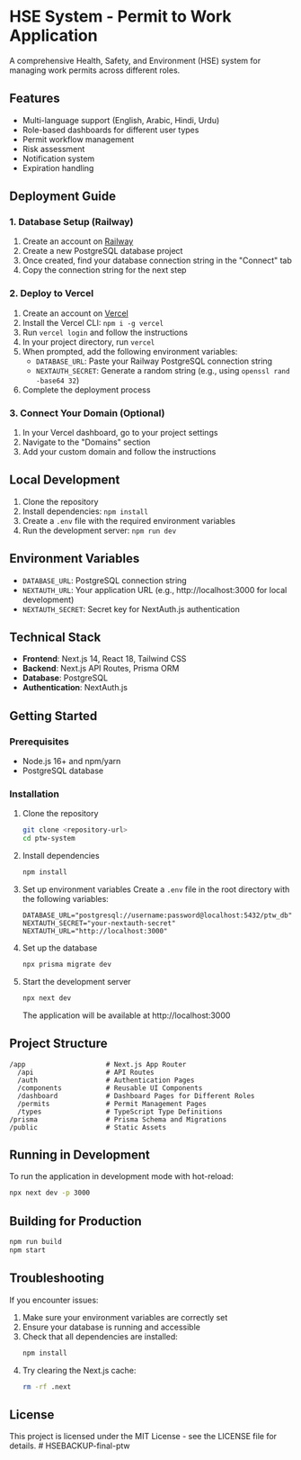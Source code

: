 # HSE System - Permit to Work Application

A comprehensive Health, Safety, and Environment (HSE) system for managing work permits across different roles.

## Features

- Multi-language support (English, Arabic, Hindi, Urdu)
- Role-based dashboards for different user types
- Permit workflow management
- Risk assessment
- Notification system
- Expiration handling

## Deployment Guide

### 1. Database Setup (Railway)

1. Create an account on [Railway](https://railway.app/)
2. Create a new PostgreSQL database project
3. Once created, find your database connection string in the "Connect" tab
4. Copy the connection string for the next step

### 2. Deploy to Vercel

1. Create an account on [Vercel](https://vercel.com/)
2. Install the Vercel CLI: `npm i -g vercel`
3. Run `vercel login` and follow the instructions
4. In your project directory, run `vercel`
5. When prompted, add the following environment variables:
   - `DATABASE_URL`: Paste your Railway PostgreSQL connection string
   - `NEXTAUTH_SECRET`: Generate a random string (e.g., using `openssl rand -base64 32`)
6. Complete the deployment process

### 3. Connect Your Domain (Optional)

1. In your Vercel dashboard, go to your project settings
2. Navigate to the "Domains" section
3. Add your custom domain and follow the instructions

## Local Development

1. Clone the repository
2. Install dependencies: `npm install`
3. Create a `.env` file with the required environment variables
4. Run the development server: `npm run dev`

## Environment Variables

- `DATABASE_URL`: PostgreSQL connection string
- `NEXTAUTH_URL`: Your application URL (e.g., http://localhost:3000 for local development)
- `NEXTAUTH_SECRET`: Secret key for NextAuth.js authentication

## Technical Stack

- **Frontend**: Next.js 14, React 18, Tailwind CSS
- **Backend**: Next.js API Routes, Prisma ORM
- **Database**: PostgreSQL
- **Authentication**: NextAuth.js

## Getting Started

### Prerequisites

- Node.js 16+ and npm/yarn
- PostgreSQL database

### Installation

1. Clone the repository
   ```bash
   git clone <repository-url>
   cd ptw-system
   ```

2. Install dependencies
   ```bash
   npm install
   ```

3. Set up environment variables
   Create a `.env` file in the root directory with the following variables:
   ```
   DATABASE_URL="postgresql://username:password@localhost:5432/ptw_db"
   NEXTAUTH_SECRET="your-nextauth-secret"
   NEXTAUTH_URL="http://localhost:3000"
   ```

4. Set up the database
   ```bash
   npx prisma migrate dev
   ```

5. Start the development server
   ```bash
   npx next dev
   ```
   
   The application will be available at http://localhost:3000

## Project Structure

```
/app                    # Next.js App Router
  /api                  # API Routes
  /auth                 # Authentication Pages
  /components           # Reusable UI Components
  /dashboard            # Dashboard Pages for Different Roles
  /permits              # Permit Management Pages
  /types                # TypeScript Type Definitions
/prisma                 # Prisma Schema and Migrations
/public                 # Static Assets
```

## Running in Development

To run the application in development mode with hot-reload:

```bash
npx next dev -p 3000
```

## Building for Production

```bash
npm run build
npm start
```

## Troubleshooting

If you encounter issues:

1. Make sure your environment variables are correctly set
2. Ensure your database is running and accessible
3. Check that all dependencies are installed:
   ```bash
   npm install
   ```
4. Try clearing the Next.js cache:
   ```bash
   rm -rf .next
   ```

## License

This project is licensed under the MIT License - see the LICENSE file for details. #   H S E B A C K U P - f i n a l - p t w  
 